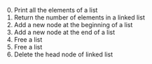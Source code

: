 0. Print all the elements of a list
1. Return the number of elements in a linked list
2. Add a new node at the beginning of a list
3. Add a new node at the end of a list
4. Free a list
5. Free a list
6. Delete the head node of linked list

